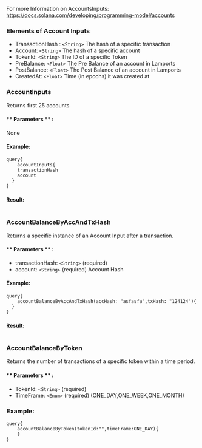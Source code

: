 For more Information on AccountsInputs: https://docs.solana.com/developing/programming-model/accounts



### Elements of Account Inputs
* TransactionHash : `<String>` The hash of a specific transaction
* Account: `<String>` The hash of a specific account
* TokenId: `<String>` The ID of a specific Token
* PreBalance: `<Float>` The Pre Balance of an account in Lamports
* PostBalance: `<Float>` The Post Balance of an account in Lamports
* CreatedAt: `<Float>` Time (in epochs) it was created at  


### AccountInputs
Returns first 25 accounts

#### ** Parameters ** : 

None 

#### Example:
```
query{
	accountInputs{
    transactionHash
    account
  }
}
```


#### Result:
```

```

### AccountBalanceByAccAndTxHash
Returns a specific instance of an Account Input after a transaction.

#### ** Parameters ** : 
* transactionHash: `<String>` (required)
* account: `<String>` (required) Account Hash

#### Example:
```
query{
	accountBalanceByAccAndTxHash(accHash: "asfasfa",txHash: "124124"){
  }
}
```

#### Result:
```

```


### AccountBalanceByToken
Returns the number of transactions of a specific token within a time period.

#### ** Parameters ** : 
* TokenId: `<String>` (required)
* TimeFrame: `<Enum>` (required) (ONE_DAY,ONE_WEEK,ONE_MONTH)


### Example: 
```
query{
	accountBalanceByToken(tokenId:"",timeFrame:ONE_DAY){
	}
}
```




